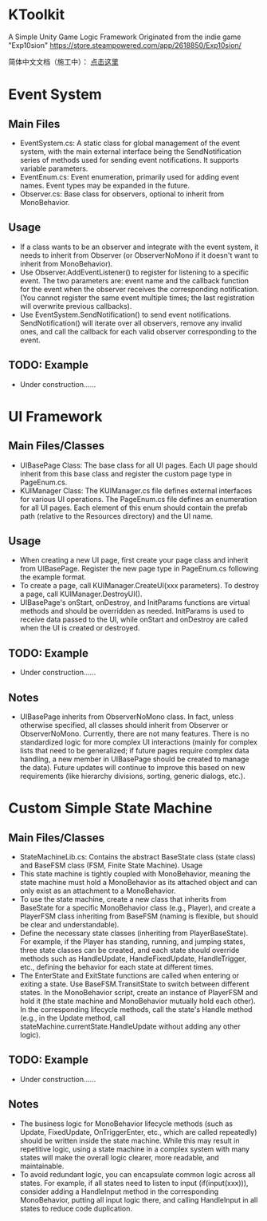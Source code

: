 # KToolkit
A Simple Unity Game Logic Framework
Originated from the indie game "Exp10sion"
<u>https://store.steampowered.com/app/2618850/Exp10sion/</u>

简体中文文档（施工中）：
<u>[点击这里](https://github.com/cortexA233/KToolkit/blob/main/README_CN.md)</u>

# Event System
## Main Files
* EventSystem.cs: A static class for global management of the event system, with the main external interface being the SendNotification series of methods used for sending event notifications. It supports variable parameters.
* EventEnum.cs: Event enumeration, primarily used for adding event names. Event types may be expanded in the future.
* Observer.cs: Base class for observers, optional to inherit from MonoBehavior.
## Usage
* If a class wants to be an observer and integrate with the event system, it needs to inherit from Observer (or ObserverNoMono if it doesn't want to inherit from MonoBehavior).
* Use Observer.AddEventListener() to register for listening to a specific event. The two parameters are: event name and the callback function for the event when the observer receives the corresponding notification. (You cannot register the same event multiple times; the last registration will overwrite previous callbacks).
* Use EventSystem.SendNotification() to send event notifications. SendNotification() will iterate over all observers, remove any invalid ones, and call the callback for each valid observer corresponding to the event.
## TODO: Example
* Under construction......


# UI Framework
## Main Files/Classes
* UIBasePage Class: The base class for all UI pages. Each UI page should inherit from this base class and register the custom page type in PageEnum.cs.
* KUIManager Class: The KUIManager.cs file defines external interfaces for various UI operations. The PageEnum.cs file defines an enumeration for all UI pages. Each element of this enum should contain the prefab path (relative to the Resources directory) and the UI name.
## Usage
* When creating a new UI page, first create your page class and inherit from UIBasePage.
Register the new page type in PageEnum.cs following the example format.
* To create a page, call KUIManager.CreateUI<xxxPage>(xxx parameters). To destroy a page, call KUIManager.DestroyUI<xxxPage>().
* UIBasePage's onStart, onDestroy, and InitParams functions are virtual methods and should be overridden as needed. InitParams is used to receive data passed to the UI, while onStart and onDestroy are called when the UI is created or destroyed.
## TODO: Example
* Under construction......
## Notes
* UIBasePage inherits from ObserverNoMono class. In fact, unless otherwise specified, all classes should inherit from Observer or ObserverNoMono.
Currently, there are not many features. There is no standardized logic for more complex UI interactions (mainly for complex lists that need to be generalized; if future pages require complex data handling, a new member in UIBasePage should be created to manage the data). Future updates will continue to improve this based on new requirements (like hierarchy divisions, sorting, generic dialogs, etc.).

# Custom Simple State Machine
## Main Files/Classes
* StateMachineLib.cs: Contains the abstract BaseState class (state class) and BaseFSM class (FSM, Finite State Machine).
Usage
* This state machine is tightly coupled with MonoBehavior, meaning the state machine must hold a MonoBehavior as its attached object and can only exist as an attachment to a MonoBehavior.
* To use the state machine, create a new class that inherits from BaseState for a specific MonoBehavior class (e.g., Player), and create a PlayerFSM class inheriting from BaseFSM (naming is flexible, but should be clear and understandable).
* Define the necessary state classes (inheriting from PlayerBaseState). For example, if the Player has standing, running, and jumping states, three state classes can be created, and each state should override methods such as HandleUpdate, HandleFixedUpdate, HandleTrigger, etc., defining the behavior for each state at different times.
* The EnterState and ExitState functions are called when entering or exiting a state. Use BaseFSM.TransitState to switch between different states.
In the MonoBehavior script, create an instance of PlayerFSM and hold it (the state machine and MonoBehavior mutually hold each other). In the corresponding lifecycle methods, call the state's Handle method (e.g., in the Update method, call stateMachine.currentState.HandleUpdate without adding any other logic).
## TODO: Example
* Under construction......
## Notes
* The business logic for MonoBehavior lifecycle methods (such as Update, FixedUpdate, OnTriggerEnter, etc., which are called repeatedly) should be written inside the state machine. While this may result in repetitive logic, using a state machine in a complex system with many states will make the overall logic clearer, more readable, and maintainable.
* To avoid redundant logic, you can encapsulate common logic across all states. For example, if all states need to listen to input (if(input(xxx))), consider adding a HandleInput method in the corresponding MonoBehavior, putting all input logic there, and calling HandleInput in all states to reduce code duplication.